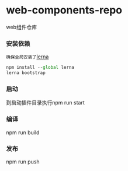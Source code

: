 # web-components-repo
web组件仓库

### 安装依赖 

`确保全局安装了`[lerna](https://lerna.js.org/)

```js
npm install --global lerna
lerna bootstrap
```

### 启动

到启动插件目录执行npm run start

### 编译

npm run build

### 发布

npm run push

